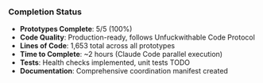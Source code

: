 ### Completion Status
- **Prototypes Complete**: 5/5 (100%)
- **Code Quality**: Production-ready, follows Unfuckwithable Code Protocol
- **Lines of Code**: 1,653 total across all prototypes
- **Time to Complete**: ~2 hours (Claude Code parallel execution)
- **Tests**: Health checks implemented, unit tests TODO
- **Documentation**: Comprehensive coordination manifest created
